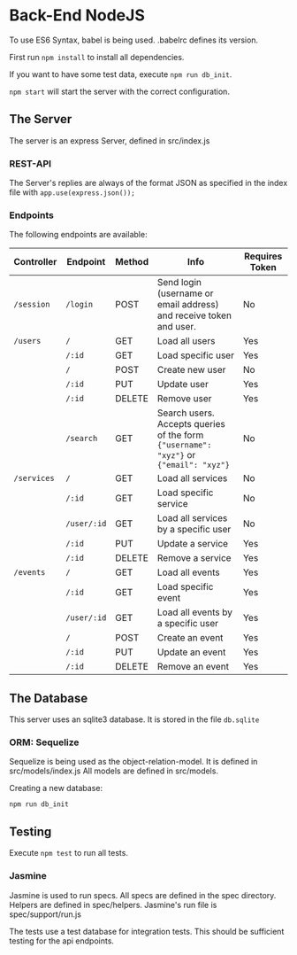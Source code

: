 # Back-End NodeJS
To use ES6 Syntax, babel is being used. .babelrc defines its version.

First run `npm install` to install all dependencies.

If you want to have some test data, execute `npm run db_init`.

`npm start` will start the server with the correct configuration.

## The Server
The server is an express Server, defined in src/index.js

### REST-API
The Server's replies are always of the format JSON as specified in the index file with `app.use(express.json());`

### Endpoints
The following endpoints are available:

| Controller | Endpoint | Method | Info | Requires Token |
| ---------- | -------- | ------ | ---- | -------------- |
| `/session` | `/login` | POST   | Send login (username or email address) and receive token and user. | No |
| `/users` | `/` | GET | Load all users | Yes|
||`/:id`|GET|Load specific user|Yes|
||`/`|POST|Create new user|No|
||`/:id`|PUT|Update user|Yes|
||`/:id`|DELETE|Remove user|Yes|
||`/search`|GET|Search users. Accepts queries of the form `{"username": "xyz"}` or `{"email": "xyz"}`|No|
|`/services`|`/`|GET|Load all services|No|
||`/:id`|GET|Load specific service|No|
||`/user/:id`|GET|Load all services by a specific user|No|
||`/:id`|PUT|Update a service|Yes|
||`/:id`|DELETE| Remove a service|Yes|
|`/events`|`/`|GET|Load all events|Yes|
||`/:id`|GET|Load specific event|Yes|
||`/user/:id`|GET|Load all events by a specific user|Yes|
||`/`|POST|Create an event|Yes|
||`/:id`|PUT|Update an event|Yes|
||`/:id`|DELETE|Remove an event|Yes|


## The Database
This server uses an sqlite3 database. It is stored in the file `db.sqlite`

### ORM: Sequelize
Sequelize is being used as the object-relation-model. It is defined in src/models/index.js
All models are defined in src/models.

Creating a new database:

`npm run db_init`

## Testing
Execute `npm test` to run all tests.

### Jasmine
Jasmine is used to run specs. All specs are defined in the spec directory. Helpers are defined in spec/helpers. Jasmine's run file is spec/support/run.js

The tests use a test database for integration tests. This should be sufficient testing for the api endpoints.
